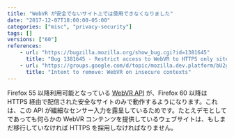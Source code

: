 ```yaml
---
title: "WebVR が安全でないサイト上では使用できなくなりました"
date: "2017-12-07T18:00:00-05:00"
categories: ["misc", "privacy-security"]
tags: []
versions: ["60"]
references:
    - url: "https://bugzilla.mozilla.org/show_bug.cgi?id=1381645"
      title: "Bug 1381645 - Restrict access to WebVR to HTTPS only sites."
    - url: "https://groups.google.com/d/topic/mozilla.dev.platform/bU2gil1SHkY/discussion"
      title: "Intent to remove: WebVR on insecure contexts"
---
```

Firefox 55 以降利用可能となっている [WebVR API](https://developer.mozilla.org/ja/docs/Web/API/WebVR_API) が、Firefox 60 以降は HTTPS 経由で配信された安全なサイトのみで動作するようになります。これは、この API が繊細なセンサー入力を露呈しているためです。たとえデモとしてであっても何らかの WebVR コンテンツを提供しているウェブサイトは、もしまだ移行していなければ HTTPS を採用しなければなりません。

